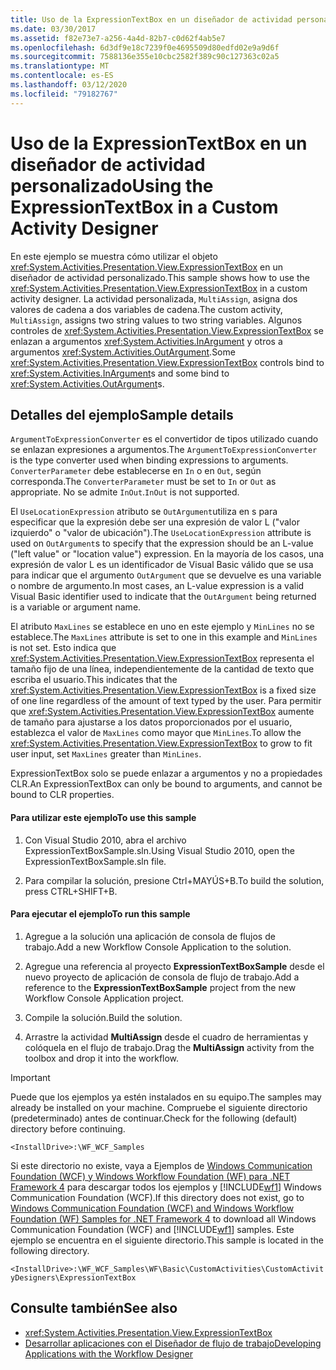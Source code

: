 ```yaml
---
title: Uso de la ExpressionTextBox en un diseñador de actividad personalizado
ms.date: 03/30/2017
ms.assetid: f82e73e7-a256-4a4d-82b7-c0d62f4ab5e7
ms.openlocfilehash: 6d3df9e18c7239f0e4695509d80edfd02e9a9d6f
ms.sourcegitcommit: 7588136e355e10cbc2582f389c90c127363c02a5
ms.translationtype: MT
ms.contentlocale: es-ES
ms.lasthandoff: 03/12/2020
ms.locfileid: "79182767"
---
```

# <a name="using-the-expressiontextbox-in-a-custom-activity-designer"></a><span data-ttu-id="ddf6b-102">Uso de la ExpressionTextBox en un diseñador de actividad personalizado</span><span class="sxs-lookup"><span data-stu-id="ddf6b-102">Using the ExpressionTextBox in a Custom Activity Designer</span></span>
<span data-ttu-id="ddf6b-103">En este ejemplo se muestra cómo utilizar el objeto <xref:System.Activities.Presentation.View.ExpressionTextBox> en un diseñador de actividad personalizado.</span><span class="sxs-lookup"><span data-stu-id="ddf6b-103">This sample shows how to use the <xref:System.Activities.Presentation.View.ExpressionTextBox> in a custom activity designer.</span></span> <span data-ttu-id="ddf6b-104">La actividad personalizada, `MultiAssign`, asigna dos valores de cadena a dos variables de cadena.</span><span class="sxs-lookup"><span data-stu-id="ddf6b-104">The custom activity, `MultiAssign`, assigns two string values to two string variables.</span></span> <span data-ttu-id="ddf6b-105">Algunos controles de <xref:System.Activities.Presentation.View.ExpressionTextBox> se enlazan a argumentos <xref:System.Activities.InArgument> y otros a argumentos <xref:System.Activities.OutArgument>.</span><span class="sxs-lookup"><span data-stu-id="ddf6b-105">Some <xref:System.Activities.Presentation.View.ExpressionTextBox> controls bind to <xref:System.Activities.InArgument>s and some bind to <xref:System.Activities.OutArgument>s.</span></span>

## <a name="sample-details"></a><span data-ttu-id="ddf6b-106">Detalles del ejemplo</span><span class="sxs-lookup"><span data-stu-id="ddf6b-106">Sample details</span></span>
 <span data-ttu-id="ddf6b-107">`ArgumentToExpressionConverter` es el convertidor de tipos utilizado cuando se enlazan expresiones a argumentos.</span><span class="sxs-lookup"><span data-stu-id="ddf6b-107">The `ArgumentToExpressionConverter` is the type converter used when binding expressions to arguments.</span></span> <span data-ttu-id="ddf6b-108">`ConverterParameter` debe establecerse en `In` o en `Out`, según corresponda.</span><span class="sxs-lookup"><span data-stu-id="ddf6b-108">The `ConverterParameter` must be set to `In` or `Out` as appropriate.</span></span> <span data-ttu-id="ddf6b-109">No se admite `InOut`.</span><span class="sxs-lookup"><span data-stu-id="ddf6b-109">`InOut` is not supported.</span></span>

 <span data-ttu-id="ddf6b-110">El `UseLocationExpression` atributo se `OutArgument`utiliza en s para especificar que la expresión debe ser una expresión de valor L ("valor izquierdo" o "valor de ubicación").</span><span class="sxs-lookup"><span data-stu-id="ddf6b-110">The `UseLocationExpression` attribute is used on `OutArgument`s to specify that the expression should be an L-value ("left value" or "location value") expression.</span></span> <span data-ttu-id="ddf6b-111">En la mayoría de los casos, una expresión de valor L es un identificador de Visual Basic válido que se usa para indicar que el argumento `OutArgument` que se devuelve es una variable o nombre de argumento.</span><span class="sxs-lookup"><span data-stu-id="ddf6b-111">In most cases, an L-value expression is a valid Visual Basic identifier used to indicate that the `OutArgument` being returned is a variable or argument name.</span></span>

 <span data-ttu-id="ddf6b-112">El atributo `MaxLines` se establece en uno en este ejemplo y `MinLines` no se establece.</span><span class="sxs-lookup"><span data-stu-id="ddf6b-112">The `MaxLines` attribute is set to one in this example and `MinLines` is not set.</span></span> <span data-ttu-id="ddf6b-113">Esto indica que <xref:System.Activities.Presentation.View.ExpressionTextBox> representa el tamaño fijo de una línea, independientemente de la cantidad de texto que escriba el usuario.</span><span class="sxs-lookup"><span data-stu-id="ddf6b-113">This indicates that the <xref:System.Activities.Presentation.View.ExpressionTextBox> is a fixed size of one line regardless of the amount of text typed by the user.</span></span> <span data-ttu-id="ddf6b-114">Para permitir que <xref:System.Activities.Presentation.View.ExpressionTextBox> aumente de tamaño para ajustarse a los datos proporcionados por el usuario, establezca el valor de `MaxLines` como mayor que `MinLines`.</span><span class="sxs-lookup"><span data-stu-id="ddf6b-114">To allow the <xref:System.Activities.Presentation.View.ExpressionTextBox> to grow to fit user input, set `MaxLines` greater than `MinLines`.</span></span>

 <span data-ttu-id="ddf6b-115">ExpressionTextBox solo se puede enlazar a argumentos y no a propiedades CLR.</span><span class="sxs-lookup"><span data-stu-id="ddf6b-115">An ExpressionTextBox can only be bound to arguments, and cannot be bound to CLR properties.</span></span>

#### <a name="to-use-this-sample"></a><span data-ttu-id="ddf6b-116">Para utilizar este ejemplo</span><span class="sxs-lookup"><span data-stu-id="ddf6b-116">To use this sample</span></span>

1. <span data-ttu-id="ddf6b-117">Con Visual Studio 2010, abra el archivo ExpressionTextBoxSample.sln.</span><span class="sxs-lookup"><span data-stu-id="ddf6b-117">Using Visual Studio 2010, open the ExpressionTextBoxSample.sln file.</span></span>

2. <span data-ttu-id="ddf6b-118">Para compilar la solución, presione Ctrl+MAYÚS+B.</span><span class="sxs-lookup"><span data-stu-id="ddf6b-118">To build the solution, press CTRL+SHIFT+B.</span></span>

#### <a name="to-run-this-sample"></a><span data-ttu-id="ddf6b-119">Para ejecutar el ejemplo</span><span class="sxs-lookup"><span data-stu-id="ddf6b-119">To run this sample</span></span>

1. <span data-ttu-id="ddf6b-120">Agregue a la solución una aplicación de consola de flujos de trabajo.</span><span class="sxs-lookup"><span data-stu-id="ddf6b-120">Add a new Workflow Console Application to the solution.</span></span>

2. <span data-ttu-id="ddf6b-121">Agregue una referencia al proyecto **ExpressionTextBoxSample** desde el nuevo proyecto de aplicación de consola de flujo de trabajo.</span><span class="sxs-lookup"><span data-stu-id="ddf6b-121">Add a reference to the **ExpressionTextBoxSample** project from the new Workflow Console Application project.</span></span>

3. <span data-ttu-id="ddf6b-122">Compile la solución.</span><span class="sxs-lookup"><span data-stu-id="ddf6b-122">Build the solution.</span></span>

4. <span data-ttu-id="ddf6b-123">Arrastre la actividad **MultiAssign** desde el cuadro de herramientas y colóquela en el flujo de trabajo.</span><span class="sxs-lookup"><span data-stu-id="ddf6b-123">Drag the **MultiAssign** activity from the toolbox and drop it into the workflow.</span></span>

> [!IMPORTANT]
> <span data-ttu-id="ddf6b-124">Puede que los ejemplos ya estén instalados en su equipo.</span><span class="sxs-lookup"><span data-stu-id="ddf6b-124">The samples may already be installed on your machine.</span></span> <span data-ttu-id="ddf6b-125">Compruebe el siguiente directorio (predeterminado) antes de continuar.</span><span class="sxs-lookup"><span data-stu-id="ddf6b-125">Check for the following (default) directory before continuing.</span></span>  
>
> `<InstallDrive>:\WF_WCF_Samples`  
>
> <span data-ttu-id="ddf6b-126">Si este directorio no existe, vaya a Ejemplos de [Windows Communication Foundation (WCF) y Windows Workflow Foundation (WF) para .NET Framework 4](https://www.microsoft.com/download/details.aspx?id=21459) para descargar todos los ejemplos y [!INCLUDE[wf1](../../../../includes/wf1-md.md)] Windows Communication Foundation (WCF).</span><span class="sxs-lookup"><span data-stu-id="ddf6b-126">If this directory does not exist, go to [Windows Communication Foundation (WCF) and Windows Workflow Foundation (WF) Samples for .NET Framework 4](https://www.microsoft.com/download/details.aspx?id=21459) to download all Windows Communication Foundation (WCF) and [!INCLUDE[wf1](../../../../includes/wf1-md.md)] samples.</span></span> <span data-ttu-id="ddf6b-127">Este ejemplo se encuentra en el siguiente directorio.</span><span class="sxs-lookup"><span data-stu-id="ddf6b-127">This sample is located in the following directory.</span></span>  
>
> `<InstallDrive>:\WF_WCF_Samples\WF\Basic\CustomActivities\CustomActivityDesigners\ExpressionTextBox`  
  
## <a name="see-also"></a><span data-ttu-id="ddf6b-128">Consulte también</span><span class="sxs-lookup"><span data-stu-id="ddf6b-128">See also</span></span>

- <xref:System.Activities.Presentation.View.ExpressionTextBox>
- [<span data-ttu-id="ddf6b-129">Desarrollar aplicaciones con el Diseñador de flujo de trabajo</span><span class="sxs-lookup"><span data-stu-id="ddf6b-129">Developing Applications with the Workflow Designer</span></span>](/visualstudio/workflow-designer/developing-applications-with-the-workflow-designer)
